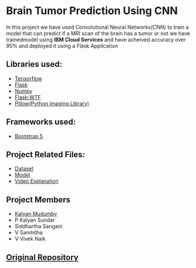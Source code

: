 # Brain Tumor Prediction Using CNN

In this project we have used Convolutional Neural Networks(CNN) to train a model that can predict if a MRI scan of the brain has a tumor or not we have trainedmodel using **IBM Cloud Services** and have acheived accuracy over 95% and deployed it using a Flask Application

Libraries used:
-
- [Tensorflow](https://www.tensorflow.org/)
- [Flask](https://flask.palletsprojects.com/en/2.0.x/)
- [Numpy](https://numpy.org/)
- [Flask-WTF](https://flask-wtf.readthedocs.io/en/0.15.x/)
- [Pillow(Python Imaging Library)](https://pillow.readthedocs.io/en/stable/#)

Frameworks used:
-
- [Bootstrap 5](https://getbootstrap.com/docs/5.0/getting-started/introduction/)

Project Related Files:
-

- [Dataset](./dataset/)
- [Model](./BTD2.h5)
- [Video Explanation](https://youtu.be/JFPtDCayxjo  )

Project Members
-
- [Kalyan Mudumby](https://github.com/theinhumaneme)
- P Kalyan Sundar
- Siddhartha Sangani
- V Samhitha
- V Vivek Naik

[Original Repository](https://github.com/smartinternz02/SI-GuidedProject-2330-1622050371)
-